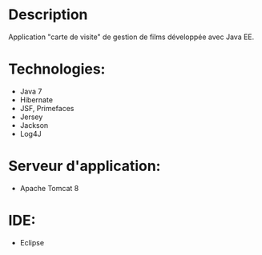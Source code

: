 # Description
Application "carte de visite" de gestion de films développée avec Java EE.

# Technologies:
* Java 7
* Hibernate
* JSF, Primefaces
* Jersey
* Jackson
* Log4J

# Serveur d'application:
* Apache Tomcat 8

# IDE:
* Eclipse